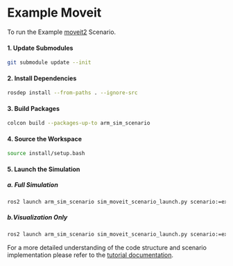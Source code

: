 # Example Moveit

To run the Example [moveit2](https://moveit.picknik.ai/main/index.html)  Scenario.

#### 1. Update Submodules

```bash
git submodule update --init
```

#### 2. Install Dependencies

```bash
rosdep install --from-paths . --ignore-src
```

#### 3. Build Packages

```bash
colcon build --packages-up-to arm_sim_scenario
```

#### 4. Source the Workspace

```bash
source install/setup.bash
```

#### 5. Launch the Simulation

##### a. Full Simulation

```bash
ros2 launch arm_sim_scenario sim_moveit_scenario_launch.py scenario:=examples/example_moveit/example_moveit.osc
```

##### b.Visualization Only

```bash
ros2 launch arm_sim_scenario sim_moveit_scenario_launch.py scenario:=examples/example_moveit/example_moveit.osc ros2_control_hardware_type:=mock_components use_rviz:=true
```

For a more detailed understanding of the code structure and scenario implementation please refer to the [tutorial documentation](https://intellabs.github.io/scenario_execution/tutorials.html).
